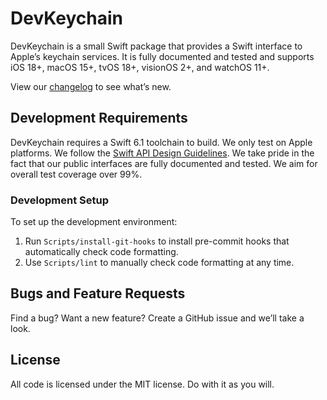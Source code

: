 # DevKeychain

DevKeychain is a small Swift package that provides a Swift interface to Apple’s keychain services. It is fully
documented and tested and supports iOS 18+, macOS 15+, tvOS 18+, visionOS 2+, and watchOS 11+.

View our [changelog](CHANGELOG.md) to see what’s new.


## Development Requirements

DevKeychain requires a Swift 6.1 toolchain to build. We only test on Apple platforms. We follow
the [Swift API Design Guidelines][SwiftAPIDesignGuidelines]. We take pride in the fact that our
public interfaces are fully documented and tested. We aim for overall test coverage over 99%.

[SwiftAPIDesignGuidelines]: https://swift.org/documentation/api-design-guidelines/

### Development Setup

To set up the development environment:

  1. Run `Scripts/install-git-hooks` to install pre-commit hooks that automatically check code
    formatting.
  2. Use `Scripts/lint` to manually check code formatting at any time.


## Bugs and Feature Requests

Find a bug? Want a new feature? Create a GitHub issue and we’ll take a look.


## License

All code is licensed under the MIT license. Do with it as you will.
